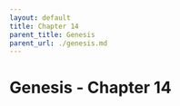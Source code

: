 ```yaml
---
layout: default
title: Chapter 14
parent_title: Genesis
parent_url: ./genesis.md
---
```


# Genesis - Chapter 14
